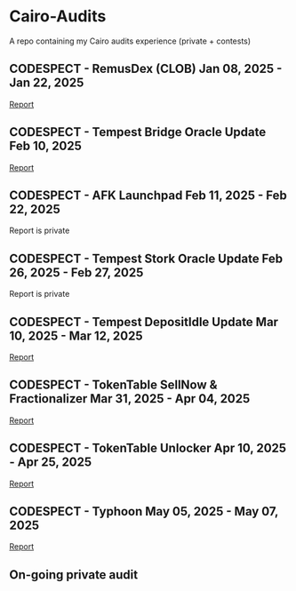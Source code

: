 # Cairo-Audits
A repo containing my Cairo audits experience (private + contests)

## CODESPECT - RemusDex (CLOB) Jan 08, 2025 - Jan 22, 2025

[Report](https://github.com/CODESPECT-security/audit-reports/blob/main/004_CODESPECT_REMUSDEX_AUDIT.pdf)

## CODESPECT - Tempest Bridge Oracle Update Feb 10, 2025

[Report](https://github.com/CODESPECT-security/audit-reports/blob/main/006_CODESPECT_TEMPEST_BRIDGE_ORACLE.pdf)

## CODESPECT - AFK Launchpad Feb 11, 2025 - Feb 22, 2025

Report is private

## CODESPECT - Tempest Stork Oracle Update Feb 26, 2025 - Feb 27, 2025

Report is private

## CODESPECT - Tempest DepositIdle Update Mar 10, 2025 - Mar 12, 2025

[Report](https://github.com/CODESPECT-security/audit-reports/blob/main/008_CODESPECT_TEMPEST_DEPOSITIDLE_FEATURE.pdf)

## CODESPECT - TokenTable SellNow & Fractionalizer Mar 31, 2025 - Apr 04, 2025

[Report](https://github.com/CODESPECT-security/audit-reports/blob/main/012_CODESPECT_TOKENTABLE_FRACTIONALIZER_AND_SELLNOW.pdf)

## CODESPECT - TokenTable Unlocker Apr 10, 2025 - Apr 25, 2025

[Report](https://github.com/CODESPECT-security/audit-reports/blob/main/013_CODESPECT_TOKENTABLE_UNLOCKERV2_EVM.pdf)

## CODESPECT - Typhoon May 05, 2025 - May 07, 2025

[Report](https://github.com/CODESPECT-security/audit-reports/blob/main/018_CODESPECT_TYPHOON.pdf)

## On-going private audit
